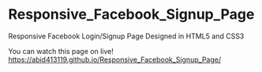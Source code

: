 # Responsive_Facebook_Signup_Page
Responsive Facebook Login/Signup Page Designed in HTML5 and CSS3

You can watch this page on live!
 https://abid413119.github.io/Responsive_Facebook_Signup_Page/
